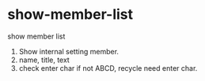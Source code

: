 # show-member-list
show member list
1. Show internal setting member.
2. name, title, text 
3. check enter char if not ABCD, recycle need enter char.

